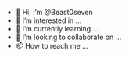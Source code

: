 - 👋 Hi, I’m @Beast0seven
- 👀 I’m interested in ...
- 🌱 I’m currently learning ...
- 💞️ I’m looking to collaborate on ...
- 📫 How to reach me ...

<!---
Beast0seven/Beast0seven is a ✨ special ✨ repository because its `README.md` (this file) appears on your GitHub profile.
You can click the Preview link to take a look at your changes.
--->
